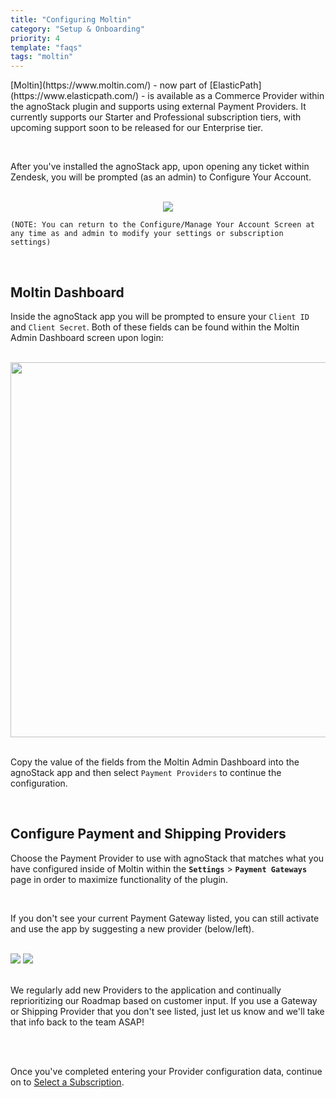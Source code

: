 ```yaml
---
title: "Configuring Moltin"
category: "Setup & Onboarding"
priority: 4
template: "faqs"
tags: "moltin"
---
```


<p>[Moltin](https://www.moltin.com/) - now part of [ElasticPath](https://www.elasticpath.com/) - is available as a Commerce Provider within the agnoStack plugin and supports using external Payment Providers. It currently supports our Starter and Professional subscription tiers, with upcoming support soon to be released for our Enterprise tier.</p>

<br/>

After you've installed the agnoStack app, upon opening any ticket within Zendesk, you will be prompted (as an admin) to Configure Your Account.

<br/>

<center>
    <img class="border" src="/images/moltin-configuration-screenshot.png" data-canonical-src="/images/moltin-configuration-screenshot.png" />
</center>

```
(NOTE: You can return to the Configure/Manage Your Account Screen at any time as and admin to modify your settings or subscription settings)
```

<br/>

## Moltin Dashboard

Inside the agnoStack app you will be prompted to ensure your `Client ID` and `Client Secret`. Both of these fields can be found within the Moltin Admin Dashboard screen upon login:

<br/>

<center>
    <img class="border" src="/images/moltin-keys-screenshot.png" data-canonical-src="/images/moltin-keys-screenshot.png" width="600" />
</center>

<br/>

Copy the value of the fields from the Moltin Admin Dashboard into the agnoStack app and then select `Payment Providers` to continue the configuration.

<br/>

## Configure Payment and Shipping Providers

Choose the Payment Provider to use with agnoStack that matches what you have configured inside of Moltin within the **`Settings`** > **`Payment Gateways`** page in order to maximize functionality of the plugin.

<br/>

If you don't see your current Payment Gateway listed, you can still activate and use the app by suggesting a new provider (below/left).

<br/>

<div class="image-group">
  <img class="border" src="/images/suggest-configuration-payment-screenshot.png" data-canonical-src="/images/suggest-configuration-payment-screenshot.png" />
  <img class="border" src="/images/configuration-shipping-screenshot.png" data-canonical-src="/images/configuration-shipping-screenshot.png" />
</div>

<br/>

We regularly add new Providers to the application and continually reprioritizing our Roadmap based on customer input. If you use a Gateway or Shipping Provider that you don't see listed, just let us know and we'll take that info back to the team ASAP!

<br/>
<br/>

Once you've completed entering your Provider configuration data, continue on to [Select a Subscription](/faqs/setup-onboarding/selecting-a-subscription).
